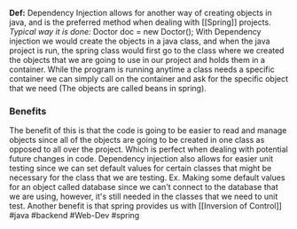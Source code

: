 
**Def:** Dependency Injection allows for another way of creating objects in java, and is the preferred method when dealing with [[Spring]] projects.
*Typical way it is done:* Doctor doc = new Doctor();
With Dependency injection we would create the objects in a java class, and when the java project is run, the spring class would first go to the class where we created the objects that we are going to use in our project and holds them in a container.
While the program is running anytime a class needs a specific container we can simply call on the container and ask for the specific object that we need (The objects are called beans in spring).
### Benefits
The benefit of this is that the code is going to be easier to read and manage objects since all of the objects are going to be created in one class as opposed to all over the project. Which is perfect when dealing with potential future changes in code. 
Dependency injection also allows for easier unit testing since we can set default values for certain classes that might be necessary for the class that we are testing. Ex. Making some default values for an object called database since we can't connect to the database that we are using, however, it's still needed in the classes that we need to unit test.
Another benefit is that spring provides us with [[Inversion of Control]]
#java #backend #Web-Dev #spring 